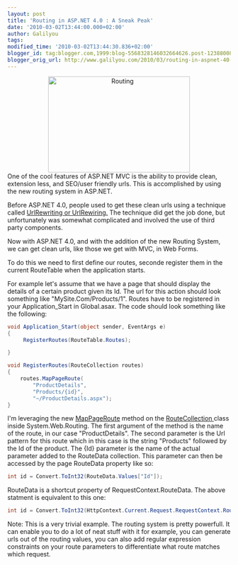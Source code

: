 ```yaml
---
layout: post
title: 'Routing in ASP.NET 4.0 : A Sneak Peak'
date: '2010-03-02T13:44:00.000+02:00'
author: Galilyou
tags: 
modified_time: '2010-03-02T13:44:30.836+02:00'
blogger_id: tag:blogger.com,1999:blog-5568328146032664626.post-1238800886658845864
blogger_orig_url: http://www.galilyou.com/2010/03/routing-in-aspnet-40-sneak-peak.html
---
```


<div class="separator" style="clear: both; text-align: center;"><a href="http://www.ciscorouting.com/routing_engine.jpg" imageanchor="1" style="margin-left: 1em; margin-right: 1em;"><img border="0" height="217" src="http://www.ciscorouting.com/routing_engine.jpg" width="320" alt="Routing" /></a></div>
One of the cool features of ASP.NET MVC is the ability to provide clean, extension less, and SEO/user friendly urls. This is accomplished by using the new routing system in ASP.NET.
  
Before ASP.NET 4.0, people used to get these clean urls using a technique called <a href="http://weblogs.asp.net/scottgu/archive/2007/02/26/tip-trick-url-rewriting-with-asp-net.aspx">UrlRewriting or UrlRewiring.</a> The technique did get the job done, but unfortunately was somewhat complicated and involved the use of third party components.

Now with ASP.NET 4.0, and with the addition of the new Routing System, we can get clean urls, like those we get with MVC, in Web Forms. 

To do this we need to first define our routes, seconde register them in the current RouteTable when the application starts.

For example let's assume that we have a page that should display the details of a certain product given its Id.
The url for this action should look something like "MySite.Com/Products/1". Routes have to be registered in your Application_Start in Global.asax. The code should look something like the following:

```csharp
void Application_Start(object sender, EventArgs e)
{
     RegisterRoutes(RouteTable.Routes);

}

void RegisterRoutes(RouteCollection routes)
{
    routes.MapPageRoute(
        "ProductDetails", 
        "Products/{id}", 
        "~/ProductDetails.aspx");
}
```

I'm leveraging the new <a href="http://msdn.microsoft.com/en-us/library/system.web.routing.routecollection.mappageroute(VS.100).aspx">MapPageRoute</a> method on the <a href="http://msdn.microsoft.com/en-us/library/system.web.routing.routecollection.aspx">RouteCollection </a>class inside System.Web.Routing.
The first argument of the method is the name of the route, in our case "ProductDetails".
The second parameter is the Url pattern for this route which in this case is the string "Products" followed by
the Id of the product.
The {Id} parameter is the name of the actual parameter added to the RouteData collection. This parameter can then be accessed by the page RouteData property like so:

```csharp
int id = Convert.ToInt32(RouteData.Values["Id"]);
```

RouteData is a shortcut property of RequestContext.RouteData. The above statment is equivalent to this one:

```csharp
int id = Convert.ToInt32(HttpContext.Current.Request.RequestContext.RouteData.Values["Id"]);
```


Note:
This is a very trivial example. The routing system is pretty powerfull. It can enable you to do a lot of neat stuff with it for example, you can generate urls out of the routing values, you can also add regular expression constraints on your route parameters to differentiate what route matches which request.